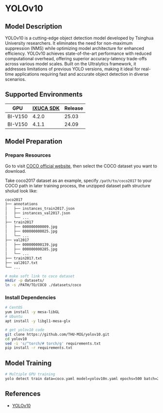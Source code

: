 # YOLOv10

## Model Description

YOLOv10 is a cutting-edge object detection model developed by Tsinghua University researchers. It eliminates the need
for non-maximum suppression (NMS) while optimizing model architecture for enhanced efficiency. YOLOv10 achieves
state-of-the-art performance with reduced computational overhead, offering superior accuracy-latency trade-offs across
various model scales. Built on the Ultralytics framework, it addresses limitations of previous YOLO versions, making it
ideal for real-time applications requiring fast and accurate object detection in diverse scenarios.

## Supported Environments

| GPU    | [IXUCA SDK](https://gitee.com/deep-spark/deepspark#%E5%A4%A9%E6%95%B0%E6%99%BA%E7%AE%97%E8%BD%AF%E4%BB%B6%E6%A0%88-ixuca) | Release |
|--------|-----------|---------|
| BI-V150 | 4.2.0     |  25.03  |
| BI-V150 | 4.1.1     |  24.09  |

## Model Preparation

### Prepare Resources

Go to visit [COCO official website](https://cocodataset.org/#download), then select the COCO dataset you want to
download.

Take coco2017 dataset as an example, specify `/path/to/coco2017` to your COCO path in later training process, the
unzipped dataset path structure sholud look like:

```bash
coco2017
├── annotations
│   ├── instances_train2017.json
│   ├── instances_val2017.json
│   └── ...
├── train2017
│   ├── 000000000009.jpg
│   ├── 000000000025.jpg
│   └── ...
├── val2017
│   ├── 000000000139.jpg
│   ├── 000000000285.jpg
│   └── ...
├── train2017.txt
├── val2017.txt
└── ...
```

```bash
# make soft link to coco dataset
mkdir -p datasets/
ln -s /PATH/TO/COCO ./datasets/coco
```

### Install Dependencies

```bash
# CentOS
yum install -y mesa-libGL
# Ubuntu
apt install -y libgl1-mesa-glx

# get yolov10 code
git clone https://github.com/THU-MIG/yolov10.git
cd yolov10
sed -i 's/^torch/# torch/g' requirements.txt
pip install -r requirements.txt
```

## Model Training

```bash
# Multiple GPU training
yolo detect train data=coco.yaml model=yolov10n.yaml epochs=500 batch=256 imgsz=640 device=0,1,2,3,4,5,6,7
```

## References

- [YOLOv10](https://github.com/THU-MIG/yolov10)
